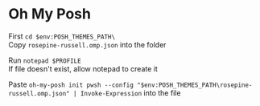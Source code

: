 # Oh My Posh

First `cd $env:POSH_THEMES_PATH\`<br>
Copy `rosepine-russell.omp.json` into the folder<br>

Run `notepad $PROFILE`<br>
If file doesn't exist, allow notepad to create it<br>

Paste `oh-my-posh init pwsh --config "$env:POSH_THEMES_PATH\rosepine-russell.omp.json" | Invoke-Expression` into the file

